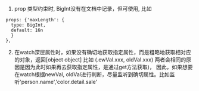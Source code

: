 1. prop 类型约束时, BigInt没有在文档中记录，但可使用, 比如
```
props: {'maxLength': {
  type: BigInt,
  default: 16n
  }
}, 
```

2. 在watch深层属性时，如果没有确切地获取指定属性，而是粗略地获取相对应的对象，返回[object object]
比如 (.ewVal.xxx, oldVal.xxx) 两者会相同的原因是因为此时如果再去获取指定属性，是通过get方法获取)，
因此，如果想要在watch根据newVal, oldVal进行判断，尽量监听到确切属性。比如监听'person.name','color.detail.sale'